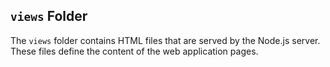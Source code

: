 ## `views` Folder

The `views` folder contains HTML files that are served by the Node.js server. These files define the content of the web application pages.